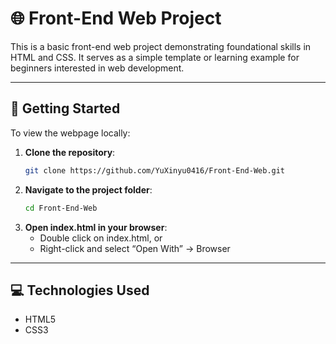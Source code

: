 # 🌐 Front-End Web Project

This is a basic front-end web project demonstrating foundational skills in HTML and CSS. It serves as a simple template or learning example for beginners interested in web development.

---

## 🚀 Getting Started

To view the webpage locally:

1. **Clone the repository**:
   ```bash
   git clone https://github.com/YuXinyu0416/Front-End-Web.git


2.	**Navigate to the project folder**:
    ```bash
    cd Front-End-Web

3.	**Open index.html in your browser**:
    - Double click on index.html, or
    - Right-click and select “Open With” → Browser

---

## 💻 Technologies Used
- HTML5
- CSS3

  
